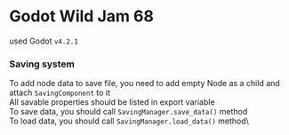 # Godot Wild Jam 68

used Godot `v4.2.1`

### Saving system

To add node data to save file, you need to add empty Node as a child and attach `SavingComponent` to it\
All savable properties should be listed in export variable\
To save data, you should call `SavingManager.save_data()` method\
To load data, you should call `SavingManager.load_data()` method\

